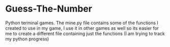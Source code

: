# Guess-The-Number
Python terminal games.
The mine.py file contains some of the functions I created to use in my game, I use it in other games as well so its easier for me to create a different file containing just the functions
(I am trying to track my python progress) 
